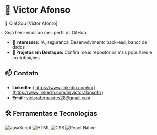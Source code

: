 # 💬 Victor Afonso

👋 Olá! Sou [Victor Afonso]

Seja bem-vindo ao meu perfil do GitHub

- 🌟 **Interesses:** IA, segurança, Desenvolvimento back-end, banco de dados
- 🤖 **Projetos em Destaque:** Confira meus repositórios mais populares e contribuições

## 📫 Contato

- **LinkedIn:** ([https://www.linkedin.com/in/](https://www.linkedin.com/in/victorafonsofr/)
- **Email:** victorafernandes28@gmail.com

## 🛠️ Ferramentas e Tecnologias

![JavaScript](https://img.shields.io/badge/JavaScript-F7DF1E?style=for-the-badge&logo=javascript&logoColor=black)
![HTML](https://img.shields.io/badge/HTML-E34F26?style=for-the-badge&logo=html5&logoColor=white)
![CSS](https://img.shields.io/badge/CSS-1572B6?style=for-the-badge&logo=css3&logoColor=white)
![React Native](https://img.shields.io/badge/React-61DAFB?style=for-the-badge&logo=react&logoColor=black)

